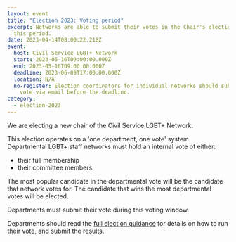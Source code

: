 ```yaml
---
layout: event
title: "Election 2023: Voting period"
excerpt: Networks are able to submit their votes in the Chair's election during
  this period.
date: 2023-04-14T08:00:22.218Z
event:
  host: Civil Service LGBT+ Network
  start: 2023-05-16T09:00:00.000Z
  end: 2023-05-16T09:00:00.000Z
  deadline: 2023-06-09T17:00:00.000Z
  location: N/A
  no-register: Election coordinators for individual networks should submit their
    vote via email before the deadline.
category:
  - election-2023
---
```

W﻿e are electing a new chair of the Civil Service LGBT+ Network.

T﻿his election operates on a 'one department, one vote' system. Departmental LGBT+ staff networks must hold an internal vote of either:

* their full membership
* t﻿heir committee members

T﻿he most popular candidate in the departmental vote will be the candidate that network votes for. The candidate that wins the most departmental votes will be elected.

D﻿epartments must submit their vote during this voting window. 

D﻿epartments should read the [full election guidance](/election/2023/rules) for details on how to run their vote, and submit the results.